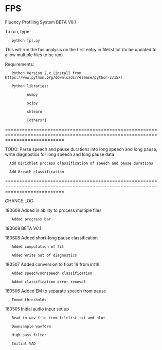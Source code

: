 # FPS
Fluency Profiling System BETA V0.1

To run, type:

       python fps.py
       
This will run the fps analysis on the first entry in filelist.txt (to be updated to allow multiple files to be run)

Requirements:

       Python Version 2.x (install from https://www.python.org/downloads/release/python-2715/)
       
       Python libraries:
       
              numpy
              
              scipy
              
              sklearn
              
              [others?]
       
       

=================================================================================================================================

TODO: Parse speech and pause durations into long speech and long pause, write diagnostics for long speech and long pause data
          
      Add Dirichlet process classification of speech and pause durations
      
      Add Breath classification
      
=================================================================================================================================

CHANGE LOG

180608 Added in ability to process multiple files
    
       Added progress bar

180608 BETA V0.1

180608 Added short-long pause classification
       
       Added computation of fit 
       
       Added write out of diagnostics

180507 Added conversion to float 16 from int16

       Added speech/nonspeech classification
       
       Added classification error removal

180506 Added EM to separate speech from pause
       
       Found thresholds

180505 Initial audio input set up
       
       Read in wav file from filelist.txt and plot
       
       Downsample wavform
       
       High pass filter
       
       Initial VAD
